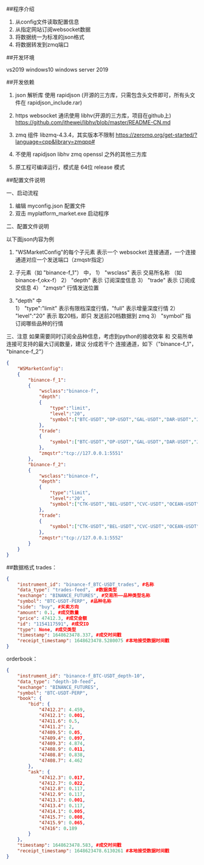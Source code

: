 
##程序介绍

1.  从config文件读取配置信息
2.  从指定网站订阅websocket数据
3.  将数据统一为标准的json格式
4.  将数据转发到zmq端口

##开发环境

vs2019
windows10
windows server 2019


##开发依赖

1. json 解析库  使用 rapidjson (开源的三方库，只需包含头文件即可，所有头文件在 rapidjson_include.rar)

2. https websocket 通讯使用 libhv(开源的三方库，项目在github上)
https://github.com/ithewei/libhv/blob/master/README-CN.md

3. zmq 组件 libzmq-4.3.4，其实版本不限制
https://zeromq.org/get-started/?language=cpp&library=zmqpp#

4. 不使用 rapidjson libhv  zmq  openssl 之外的其他三方库

5. 原工程可编译运行，模式是 64位 release 模式

##配置文件说明

一、启动流程
1.  编辑 myconfig.json 配置文件
2.  双击 myplatform_market.exe 启动程序

二、配置文件说明

以下面json内容为例

1.  "WSMarketConfig"的每个子元素 表示一个 websocket 连接通道，一个连接通道对应一个发送端口（zmqstr指定）

2.  子元素（如 "binance-f_1"） 中，
    1） "wsclass" 表示 交易所名称  （如binance-f,okx-f）
    2） "depth" 表示 订阅深度信息
    3） "trade" 表示 订阅成交信息
    4） "zmqstr" 行情发送位置

3.  "depth" 中  
    1） "type":"limit" 表示有限档深度行情，"full" 表示增量深度行情
    2） "level":"20" 表示 取20档，即只 发送前20档数据到 zmq
    3） "symbol" 指 订阅哪些品种的行情

三、注意
如果需要同时订阅全品种信息，考虑到python的接收效率 和 交易所单连接可支持的最大订阅数量，建议 分成若干个 连接通道，如下（"binance-f_1"， "binance-f_2"）
```json
{
    "WSMarketConfig":
    {
        "binance-f_1":
        {
            "wsclass":"binance-f",
            "depth":
            {
                "type":"limit",
                "level":"20",
                "symbol":["BTC-USDT","OP-USDT","GAL-USDT","DAR-USDT","JASMY-USDT","FTT-USDT","WOO-USDT","BNX-USDT"]
            },
            "trade":
            {
                "symbol":["BTC-USDT","OP-USDT","GAL-USDT","DAR-USDT","JASMY-USDT","FTT-USDT","WOO-USDT","BNX-USDT"]
            },          
            "zmqstr":"tcp://127.0.0.1:5551"
        },
        "binance-f_2":
        {
            "wsclass":"binance-f",
            "depth":
            {
                "type":"limit",
                "level":"20",
                "symbol":["CTK-USDT","BEL-USDT","CVC-USDT","OCEAN-USDT","MATIC-USDT","LRC-USDT","RSR-USDT"]
            },
            "trade":
            {
                "symbol":["CTK-USDT","BEL-USDT","CVC-USDT","OCEAN-USDT","MATIC-USDT","LRC-USDT","RSR-USDT"]
            },          
            "zmqstr":"tcp://127.0.0.1:5552"
        }
    }
}
```

##数据格式
trades：
```json
{
    "instrument_id": "binance-f_BTC-USDT_trades", #名称
    "data_type": "trades-feed",  #数据类型
    "exchange": "BINANCE_FUTURES", #交易所——品种类型名称
    "symbol": "BTC-USDT-PERP", #品种名称
    "side": "buy", #买卖方向
    "amount": 0.1, #成交数量
    "price": 47412.3, #成交金额
    "id": "1154117591", #成交ID
    "type": None, #成交类型
    "timestamp": 1648623478.337, #成交时间戳
    "receipt_timestamp": 1648623478.5280075 #本地接受数据时间戳
}
```

orderbook：
```json
{
    "instrument_id": "binance-f_BTC-USDT_depth-10",
    "data_type": "depth-10-feed",
    "exchange": "BINANCE_FUTURES",
    "symbol": "BTC-USDT-PERP",
    "book": {
        "bid": {
            "47412.2": 4.459,
            "47412.1": 0.001,
            "47411.6": 0.5,
            "47411.2": 2,
            "47409.5": 0.05,
            "47409.4": 0.097,
            "47409.3": 4.874,
            "47408.9": 0.011,
            "47408.8": 0.838,
            "47408.7": 4.462
        },
        "ask": {
            "47412.3": 0.017,
            "47412.7": 0.022,
            "47412.8": 0.117,
            "47412.9": 0.117,
            "47413.1": 0.001,
            "47413.4": 0.117,
            "47414.1": 0.005,
            "47415.7": 0.008,
            "47415.9": 0.065,
            "47416": 0.189
        }
    },
    "timestamp": 1648623478.583, #成交时间戳
    "receipt_timestamp": 1648623478.6130261 #本地接受数据时间戳
}
```